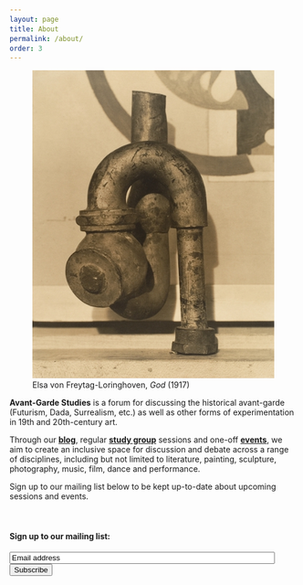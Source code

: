 ```yaml
---
layout: page
title: About
permalink: /about/
order: 3
---
```


<figure class="artwork-left">
  <img class="figure-image" src="/images/god.jpg">
  <figcaption class="artwork-left">Elsa von Freytag-Loringhoven, <i>God</i> (1917)</figcaption>
</figure>

**Avant-Garde Studies** is a forum for discussing the historical avant-garde (Futurism, Dada, Surrealism, etc.) as well as other forms of experimentation in 19th and 20th-century art.

Through our **[blog](../)**, regular **[study group](../study-group)** sessions and one-off **[events](../events)**, we aim to create an inclusive space for discussion and debate across a range of disciplines, including but not limited to literature, painting, sculpture, photography, music, film, dance and performance.

Sign up to our mailing list below to be kept up-to-date about upcoming sessions and events.
<br><br><br>

<!-- Begin Mailchimp Signup Form -->
<div id="mailchimp">
<form action="https://gmail.us4.list-manage.com/subscribe/post?u=a29e4c78bca17e68d8ae414d9&amp;id=2880d72499" method="post" id="mc-embedded-subscribe-form" name="mc-embedded-subscribe-form" class="validate" target="_blank" novalidate>
    <div id="mc_embed_signup_scroll">
	<h4>Sign up to our mailing list:</h4>
<div class="mc-field-group">
	<input type="email" value="Email address" name="EMAIL" size="55" class="required email" id="mce-EMAIL" onfocus="if(this.value==this.defaultValue)this.value='';" onblur="if(this.value=='')this.value=this.defaultValue;">
</div>	<div id="mce-responses" class="clear">
		<div class="response" id="mce-error-response" style="display:none"></div>
		<div class="response" id="mce-success-response" style="display:none"></div>
	</div>    <!-- real people should not fill this in and expect good things - do not remove this or risk form bot signups-->
    <div style="position: absolute; left: -5000px;" aria-hidden="true"><input type="text" name="b_a29e4c78bca17e68d8ae414d9_2880d72499" tabindex="-1" value=""></div>
    <div class="clear"><input type="submit" value="Subscribe" name="subscribe" id="mc-embedded-subscribe" class="button"></div>
    </div>
</form>
</div>
<script type='text/javascript' src='//s3.amazonaws.com/downloads.mailchimp.com/js/mc-validate.js'></script><script type='text/javascript'>(function($) {window.fnames = new Array(); window.ftypes = new Array();fnames[0]='EMAIL';ftypes[0]='email';fnames[1]='FNAME';ftypes[1]='text';fnames[2]='LNAME';ftypes[2]='text';fnames[3]='ADDRESS';ftypes[3]='address';fnames[4]='PHONE';ftypes[4]='phone';fnames[5]='BIRTHDAY';ftypes[5]='birthday';}(jQuery));var $mcj = jQuery.noConflict(true);</script>
<!--End mc_embed_signup-->

<!--

**The Avant-Garde Study Group** is a forum for discussing the historical avant-garde (Futurism, Dada, Surrealism, etc.) as well as other forms of experimentation in 19th and 20th-century art. We look at work in a range of disciplines, including but not limited to literature, painting, sculpture, photography, music, film, dance and performance.

We meet every other week during term time at the Birkbeck School of Arts. Our sessions are **open to all, run collectively and shaped by the interests of the participants.** -->

<!-- Twitter button

  <a href="https://twitter.com/agstudies?ref_src=twsrc%5Etfw" class="twitter-follow-button" data-show-count="true">Follow @agstudies</a><script async src="https://platform.twitter.com/widgets.js" charset="utf-8"></script>

  -->
